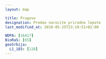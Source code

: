```yaml
---
layout: map

title: Prugovo
designation: Predeo narocite prirodne lepote
last_modified_at: 2018-05-25T23:19:51+02:00

WDPA: [16417]
BioRaS: [65]
geoSrbija:
  L1_183: [128]
---
```

